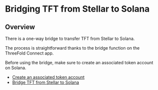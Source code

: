 # Bridging TFT from Stellar to Solana

## Overview

There is a one-way bridge to transfer TFT from Stellar to Solana.

The process is straightforward thanks to the bridge function on the ThreeFold Connect app.

Before using the bridge, make sure to create an associated token account on Solana.

- [Create an associated token account](./stellar_solana_ata.md)
- [Bridge TFT from Stellar to Solana](./stellar_solana_how.md)